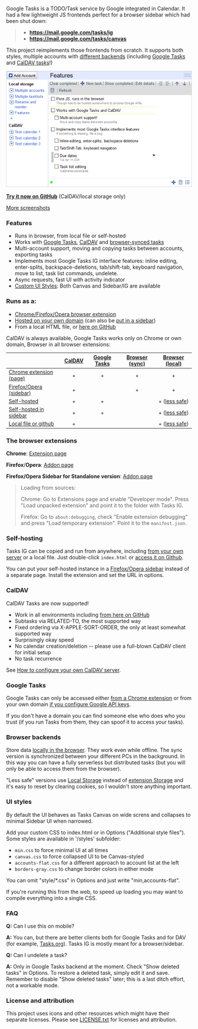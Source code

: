 Google Tasks is a TODO/Task service by Google integrated in Calendar. It had a few lightweight JS frontends perfect for a browser sidebar which had been shut down:

> * **https://mail.google.com/tasks/ig**
> * **https://mail.google.com/tasks/canvas**

This project reimplements those frontends from scratch. It supports both styles, multiple accounts with [different backends](#backends) (including [Google Tasks](#backend-gtasks) and [CalDAV tasks](#backend-caldav)!)

<img src="docs/screen640-01-canvas.png" />

**[Try it now on GitHub](https://himselfv.github.io/tasks-ig/)** (CalDAV/local storage only)

[More screenshots](docs/readme.md)


### Features
* Runs in browser, from local file or self-hosted
* Works with [Google Tasks](#backend-gtasks), [CalDAV](#backend-caldav) and [browser-synced tasks](#backend-browser)
* Multi-account support, moving and copying tasks between accounts, exporting tasks
* Implements most Google Tasks IG interface features: inline editing, enter-splits, backspace-deletions, tab/shift-tab, keyboard navigation, move to list, task list commands, undelete.
* Async requests, fast UI with activity indicator
* [Custom UI Styles](#styles): Both Canvas and Sidebar/IG are available

### Runs as a:
* [Chrome/Firefox/Opera browser extension](#extensions)
* [Hosted on your own domain](#self-hosting) (can also be [put in a sidebar](#sidebar-standalone))
* From a local HTML file, or [here on GitHub](https://himselfv.github.io/tasks-ig/)

<a name="backends"></a>CalDAV is always available, Google Tasks works only on Chrome or own domain, Browser in all browser extensions:

|						| [CalDAV](#backend-caldav)| [Google Tasks](#backend-gtasks)	| [Browser (sync)](#backend-browser)	| [Browser (local)](#backend-browser)			|
|------						|:----:	|:----:		|:----:			|:----:			|
| [Chrome extension (page)](#extensions)	| +	| +		| +			| +			|
| [Firefox/Opera (sidebar)](#extensions)	| +	| 		| +			| +			|
| [Self-hosted](#self-hosting)			| +	| +		| 			| + ([less safe](#backend-local-storage))		|
| [Self-hosted in sidebar](#webpanel)		| +	| +		| 			| + ([less safe](#backend-local-storage))		|
| [Local file or github](#self-hosting)		| +	| 		| 			| + ([less safe](#backend-local-storage))		|



### <a name="extensions"></a> The browser extensions

**Chrome**: [Extension page](https://chrome.google.com/webstore/detail/tasks-ig/nemjdegnmkepopaeifiolicbkgldjokn)

**Firefox**/**Opera**: [Addon page](https://addons.mozilla.org/ru/firefox/addon/tasks-ig/)

<a name="webpanel"></a>**Firefox/Opera Sidebar for Standalone version**: [Addon page](https://addons.mozilla.org/ru/firefox/addon/tasks-ig-webpanel/)

> Loading from sources:
>
> Chrome: Go to Extensions page and enable "Developer mode". Press "Load unpacked extension" and point it to the folder with Tasks IG.
>
> Firefox: Go to `about:debugging`, check "Enable extension debugging" and press "Load temporary extension". Point it to the `manifest.json`.


### <a name="self-hosting"></a> Self-hosting
Tasks IG can be copied and run from anywhere, including [from your own server](docs/hosting.md) or a local file. Just double-click `index.html` or [access it on Github](https://himselfv.github.io/tasks-ig/).

You can put your self-hosted instance in a [Firefox/Opera sidebar](#webpanel) instead of a separate page. Install the extension and set the URL in options.

### <a name="backend-caldav"></a>CalDAV
CalDAV Tasks are now supported!

* Work in all environments including [from here on GitHub](https://himselfv.github.io/tasks-ig/)
* Subtasks via RELATED-TO, the most supported way
* Fixed ordering via X-APPLE-SORT-ORDER, the only at least somewhat supported way
* Surprisingly okay speed
* No calendar creation/deletion -- please use a full-blown CalDAV client for initial setup
* No task recurrence

See [How to configure your own CalDAV server](docs/hosting.md#caldav).


### <a name="backend-gtasks"></a>Google Tasks
Google Tasks can only be accessed either [from a Chrome extension](#extensions) or from your own domain [if you configure Google API keys](docs/hosting.md#gtasks).

If you don't have a domain you can find someone else who does who you trust (if you run Tasks from them, they can spoof it to access your tasks).


### <a name="backend-browser"></a>Browser backends
Store data [locally in the browser](https://developer.mozilla.org/en-US/docs/Mozilla/Add-ons/WebExtensions/API/storage). They work even while offline. The sync version is synchronized between your different PCs in the background. In this way you can have a fully serverless but distributed tasks (but you will only be able to access them from the browser).

<a name="backend-local-storage"></a>"Less safe" versions use [Local Storage](https://developer.mozilla.org/en-US/docs/Web/API/Window/localStorage) instead of [extension Storage](https://developer.mozilla.org/en-US/docs/Mozilla/Add-ons/WebExtensions/API/storage) and it's easy to reset by clearing cookies, so I wouldn't store anything important.


### <a name="styles"></a> UI styles
By default the UI behaves as Tasks Canvas on wide screns and collapses to minimal Sidebar UI when narrowed.

Add your custom CSS to index.html or in Options ("Additional style files"). Some styles are available in '/styles' subfolder:

* `min.css` to force minimal UI at all times
* `canvas.css` to force collapsed UI to be Canvas-styled
* `accounts-flat.css` for a different approach to account list at the left
* `borders-gray.css` to change border colors in either mode

You can omit "style/*.css" in Options and just write "min,accounts-flat".

If you're running this from the web, to speed up loading you may want to compile everything into a single CSS.


### FAQ

**Q:** Can I use this on mobile?

**A:** You can, but there are better clients both for Google Tasks and for DAV (for example, [Tasks.org](https://f-droid.org/ru/packages/org.tasks/)). Tasks IG is mostly meant for a browser/sidebar.

**Q:** Can I undelete a task?

**A:** Only in Google Tasks backend at the moment. Check "Show deleted tasks" in Options. To restore a deleted task, simply edit it and save. Remember to disable "Show deleted tasks" later; this is a last ditch effort, not a workable mode.


### License and attribution
This project uses icons and other resources which might have their separate licenses. Please see [LICENSE.txt](LICENSE.txt) for licenses and attribution.
 
